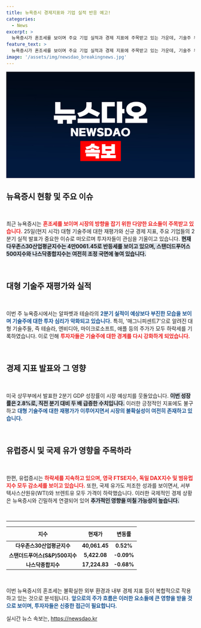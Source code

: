 ```yaml
---
title: 뉴욕증시 경제지표와 기업 실적 반응 예고!
categories:
  - News
excerpt: >
  뉴욕증시가 혼조세를 보이며 주요 기업 실적과 경제 지표에 주목받고 있는 가운데, 기술주 투매로 매그니피센트7의 주가가 급락했습니다. 그러나 미국 GDP 성장률은 시장 예상을 웃돌며 경기 회복 기대감을 주고 있습니다.
feature_text: >
  뉴욕증시가 혼조세를 보이며 주요 기업 실적과 경제 지표에 주목받고 있는 가운데, 기술주 투매로 매그니피센트7의 주가가 급락했습니다. 그러나 미국 GDP 성장률은 시장 예상을 웃돌며 경기 회복 기대감을 주고 있습니다.
image: '/assets/img/newsdao_breakingnews.jpg'
---
```


<p><img src="/assets/img/newsdao_breakingnews.jpg" alt="firstkoreanews 속보" /></p>

<h2 data-ke-size="size26">뉴욕증시 현황 및 주요 이슈</h2>

<p data-ke-size="size16">&nbsp;</p>

<p>최근 뉴욕증시는 <b><span style="color: #ee2323;">혼조세를 보이며 시장의 방향을 잡기 위한 다양한 요소들이 주목받고 있습니다.</span></b> 25일(현지 시각) 대형 기술주에 대한 재평가와 신규 경제 지표, 주요 기업들의 2분기 실적 발표가 중요한 이슈로 떠오르며 투자자들이 관심을 기울이고 있습니다. <b><span style="background-color: #21538527;">현재 다우존스30산업평균지수는 4만0061.45로 반등세를 보이고 있으며, 스탠더드푸어스500지수와 나스닥종합지수는 여전히 조정 국면에 놓여 있습니다.</span></b></p>

<p data-ke-size="size16">&nbsp;</p>

<h2 data-ke-size="size26">대형 기술주 재평가와 실적</h2>

<p data-ke-size="size16">&nbsp;</p>

<p>이번 주 뉴욕증시에서는 알파벳과 테슬라의 <b><span style="color: #1a5490;">2분기 실적이 예상보다 부진한 모습을 보이며 기술주에 대한 투자 심리가 악화되고 있습니다.</span></b> 특히, '매그니피센트7'으로 알려진 대형 기술주들, 즉 테슬라, 엔비디아, 마이크로소프트, 애플 등의 주가가 모두 하락세를 기록하였습니다. 이로 인해 <b><span style="color: #ee2323;">투자자들은 기술주에 대한 경계를 다시 강화하게 되었습니다.</span></b></p>

<p data-ke-size="size16">&nbsp;</p>

<h2 data-ke-size="size26">경제 지표 발표와 그 영향</h2>

<p data-ke-size="size16">&nbsp;</p>

<p>미국 상무부에서 발표한 2분기 GDP 성장률이 시장 예상치를 웃돌았습니다. <b><span style="background-color: #21538527;">이번 성장률은 2.8%로, 직전 분기 대비 두 배 급증한 수치입니다.</span></b> 이러한 긍정적인 지표에도 불구하고 <b><span style="color: #1a5490;">대형 기술주에 대한 재평가가 이루어지면서 시장의 불확실성이 여전히 존재하고 있습니다.</span></b></p>

<p data-ke-size="size16">&nbsp;</p>

<h2 data-ke-size="size26">유럽증시 및 국제 유가 영향을 주목하라</h2>

<p data-ke-size="size16">&nbsp;</p>

<p>한편, 유럽증시는 <b><span style="color: #ee2323;">하락세를 지속하고 있으며, 영국 FTSE지수, 독일 DAX지수 및 범유럽지수 모두 감소세를 보이고 있습니다.</span></b> 또한, 국제 유가도 저조한 성과를 보이면서, 서부텍사스산원유(WTI)와 브렌트유 모두 가격이 하락했습니다. 이러한 국제적인 경제 상황은 뉴욕증시와 긴밀하게 연결되어 있어 <b><span style="background-color: #21538527;">추가적인 영향을 미칠 가능성이 높습니다.</span></b> </p>

<p data-ke-size="size16">&nbsp;</p>

<hr />

<table style="width: 100%; border-collapse: collapse;">
    <thead>
        <tr>
            <th style="text-align: center; height: 30px;">지수</th>
            <th style="text-align: center; height: 30px;">현재가</th>
            <th style="text-align: center; height: 30px;">변동률</th>
        </tr>
    </thead>
    <tbody>
        <tr>
            <td style="text-align: center; height: 17px;"><b>다우존스30산업평균지수</b></td>
            <td style="text-align: center; height: 17px;"><b>40,061.45</b></td>
            <td style="text-align: center; height: 17px;"><b>0.52%</b></td>
        </tr>
        <tr>
            <td style="text-align: center; height: 17px;"><b>스탠더드푸어스(S&P)500지수</b></td>
            <td style="text-align: center; height: 17px;"><b>5,422.08</b></td>
            <td style="text-align: center; height: 17px;"><b>-0.09%</b></td>
        </tr>
        <tr>
            <td style="text-align: center; height: 17px;"><b>나스닥종합지수</b></td>
            <td style="text-align: center; height: 17px;"><b>17,224.83</b></td>
            <td style="text-align: center; height: 17px;"><b>-0.68%</b></td>
        </tr>
    </tbody>
</table>

<p data-ke-size="size16">&nbsp;</p>

<p>이번 뉴욕증시의 혼조세는 불확실한 외부 환경과 내부 경제 지표 등이 복합적으로 작용하고 있는 것으로 분석됩니다. <b><span style="color: #1a5490;">앞으로의 주가 흐름은 이러한 요소들에 큰 영향을 받을 것으로 보이며, 투자자들은 신중한 접근이 필요합니다.</span></b></p>
실시간 뉴스 속보는, <a href="https://newsdao.kr" rel="dofollow">https://newsdao.kr</a>


